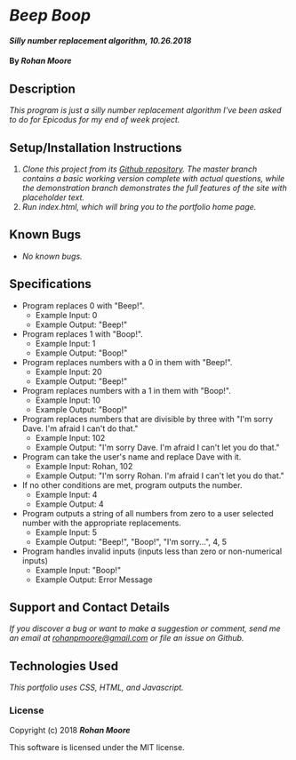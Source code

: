 # _Beep Boop_

#### _Silly number replacement algorithm, 10.26.2018_

#### By **_Rohan Moore_**

## Description

_This program is just a silly number replacement algorithm I've been asked to do for Epicodus for my end of week project._

## Setup/Installation Instructions

1. _Clone this project from its [Github repository](https://github.com/rohanpmoore/-beep-boop).  The master branch contains a basic working version complete with actual questions, while the demonstration branch demonstrates the full features of the site with placeholder text._
2. _Run index.html, which will bring you to the portfolio home page._

## Known Bugs

* _No known bugs._

## Specifications

* Program replaces 0 with "Beep!".
    * Example Input: 0
    * Example Output: "Beep!"
* Program replaces 1 with "Boop!".
    * Example Input: 1
    * Example Output: "Boop!"
* Program replaces numbers with a 0 in them with "Beep!".
    * Example Input: 20
    * Example Output: "Beep!"
* Program replaces numbers with a 1 in them with "Boop!".
    * Example Input: 10
    * Example Output: "Boop!"
* Program replaces numbers that are divisible by three with "I'm sorry Dave.  I'm afraid I can't do that."
    * Example Input: 102
    * Example Output: "I'm sorry Dave.  I'm afraid I can't let you do that."
* Program can take the user's name and replace Dave with it.
    * Example Input: Rohan, 102
    * Example Output: "I'm sorry Rohan.  I'm afraid I can't let you do that."
* If no other conditions are met, program outputs the number.
    * Example Input: 4
    * Example Output: 4
* Program outputs a string of all numbers from zero to a user selected number with the appropriate replacements.
    * Example Input: 5
    * Example Output: "Beep!", "Boop!", "I'm sorry...", 4, 5
* Program handles invalid inputs (inputs less than zero or non-numerical inputs)
    * Example Input: "Boop!"
    * Example Output: Error Message

## Support and Contact Details

_If you discover a bug or want to make a suggestion or comment, send me an email at rohanpmoore@gmail.com or file an issue on Github._

## Technologies Used

_This portfolio uses CSS, HTML, and Javascript._

### License

Copyright (c) 2018 **_Rohan Moore_**

This software is licensed under the MIT license.
